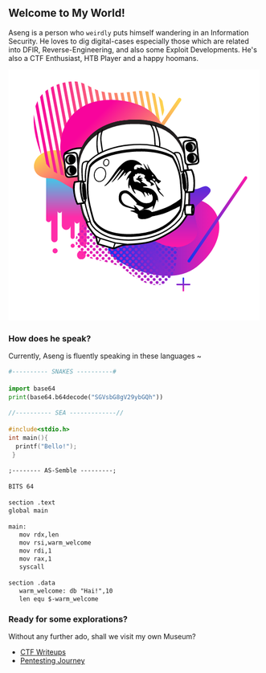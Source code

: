 ## Welcome to My World!

Aseng is a person who `weirdly` puts himself wandering in an Information Security. He loves to dig digital-cases especially those which are related into DFIR, Reverse-Engineering, and also some Exploit Developments.
He's also a CTF Enthusiast, HTB Player and a happy hoomans.

<img src="images/astronaut.png" />

### How does he speak?

Currently, Aseng is fluently speaking in these languages ~
```python
#---------- SNAKES ----------#

import base64
print(base64.b64decode("SGVsbG8gV29ybGQh"))
```
```C
//---------- SEA -------------//

#include<stdio.h>
int main(){
  printf("Bello!");
 }
``` 
 ```assembly
 ;-------- AS-Semble ---------;
 
 BITS 64
 
 section .text
 global main
 
 main:
    mov rdx,len
    mov rsi,warm_welcome
    mov rdi,1
    mov rax,1
    syscall
 
 section .data
    warm_welcome: db "Hai!",10
    len equ $-warm_welcome
 
```


### Ready for some explorations?

Without any further ado, shall we visit my own Museum?

* [CTF Writeups](https://github.com/as3ng/aseng/blob/main/writeups/test.md)
* [Pentesting Journey](https://github.com/as3ng/aseng/blob/main/Pentesting_Journey/test.md)
